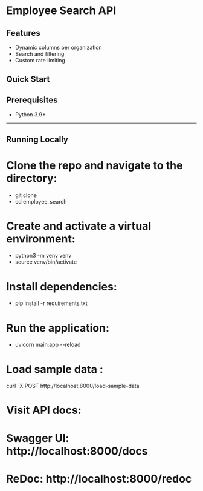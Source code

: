# Employee Search API

## Features
- Dynamic columns per organization
- Search and filtering
- Custom rate limiting

## Quick Start

## Prerequisites

- Python 3.9+

---

## Running Locally

# Clone the repo and navigate to the directory:

- git clone <repo-url>
- cd employee_search

# Create and activate a virtual environment:

- python3 -m venv venv
- source venv/bin/activate

# Install dependencies:

- pip install -r requirements.txt

# Run the application:

- uvicorn main:app --reload

# Load sample data :

curl -X POST http://localhost:8000/load-sample-data

# Visit API docs:

# Swagger UI: http://localhost:8000/docs

# ReDoc: http://localhost:8000/redoc

